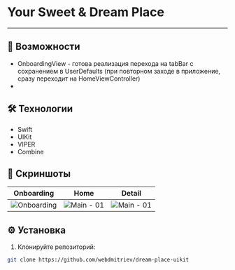 # Your Sweet & Dream Place

---


## 🚀 Возможности
- OnboardingView - готова реализация перехода на tabBar с сохранением в UserDefaults (при повторном заходе в приложение, сразу переходит на HomeViewController)
-

## 🛠 Технологии
- Swift
- UIKit
- VIPER
- Combine

## 📸 Скриншоты
| Onboarding | Home | Detail |
|--------------|--------------|--------------|
| ![Onboarding](https://api.webdmitriev.com/wp-content/uploads/2025/08/dream-place-uikit-onborading.jpg) | ![Main - 01](https://api.webdmitriev.com/wp-content/uploads/2025/08/dream-place-uikit-home.jpg) | ![Main - 01](https://api.webdmitriev.com/wp-content/uploads/2025/08/dream-place-uikit-detail.jpg) |

## ⚙️ Установка

1. Клонируйте репозиторий:

```bash
git clone https://github.com/webdmitriev/dream-place-uikit
```
